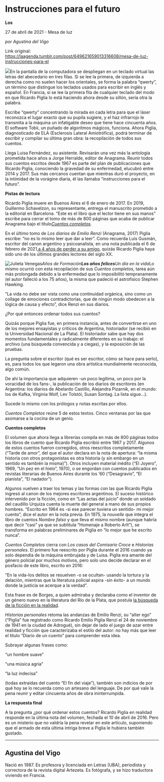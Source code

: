 # Instrucciones para el futuro

**Los**

27 de abril de 2021 - Mesa de luz

_por Agustina del Vigo_

Link original: https://laagenda.tumblr.com/post/649621659013316608/mesa-de-luz-instrucciones-para-el

![](https://64.media.tumblr.com/4ecba48a20a4650bfe47e18ac496480d/8a337c4cdd2573e4-88/s500x750/156e4173722654401adc83036be1b64a60ceb328.jpg)En la pantalla de la computadora se
despliegan en un teclado virtual las letras del abecedario en tres filas. Si se
lee la primera, de izquierda a derecha como no suelen hacer los orientales, se
forma la palabra “qwerty”, un término que distingue los teclados usados para
escribir en inglés y español. En Francia, si se lee la primera fila de
cualquier teclado del modo en que Ricardo Piglia lo está haciendo ahora desde su
sillón, sería otra la palabra. 

Escribe “qwerty” concentrando la mirada
en cada letra para que el láser reconozca el lugar exacto que su pupila
sugiere, y el haz infrarrojo le transmita a la máquina un infatigable deseo que
tiene hace cincuenta años. El software Tobii, un puñado de algoritmos mágicos,
funciona. Ahora Piglia, diagnosticado de ELA (Esclerosis Lateral Amiotrófica),
podrá terminar de escribir y compilar su última gran obra: la recopilación de
todos sus cuentos. 

Llega Luisa Fernández, su asistente.
Revisarán una vez más la antología prometida hace años a Jorge Herralde, editor
de Anagrama. Reunir todos sus cuentos escritos desde 1967 es parte del plan de
publicaciones que Ricardo Piglia, conociendo la gravedad de su enfermedad,
elucubró entre 2014 y 2017. Sus más cercanos cuentan que mientras duró el
proyecto, en la intimidad de la vorágine diaria, él las llamaba “instrucciones
para el futuro”.  

**Pistas
de lectura** 

Ricardo Piglia muere en Buenos Aires el
6 de enero de 2017. En 2019, Guillermo Schavelzon, su representante, entrega el
manuscrito prometido a la editorial en Barcelona. “Este es el libro que el
lector tiene en sus manos” escribe para cerrar el tomo de más de 800 páginas
que acaba de publicar Anagrama bajo el título[*Cuentos completos*](https://www.anagrama-ed.es/libro/narrativas-hispanicas/cuentos-completos/9788433999160/NH_664). 

En el último tomo de *Los diarios de Emilio Renzi* (Anagrama,
2017) Piglia escribe: “no es lo mismo leer que dar a leer”. Como recuerda Luis
Gusmán, escritor del canon argentino y psicoanalista, en una nota publicada el
6 de febrero de 2021,[a 4 años de perder a su
amigo](https://www.infobae.com/cultura/2021/01/06/4-anos-sin-piglia-una-amistad-conversada-y-escrita/), quizás Ricardo Piglia haya sido uno de los últimos grandes
lectores del siglo XX. 

![Julieta Venegas](https://64.media.tumblr.com/93112e68ac749977d6a6a7ba3255c25f/8a337c4cdd2573e4-fb/s250x400/31630a2909071b485cd53c25c804437942cdd4aa.jpg)*Años de Formación**Los años felices**Un día en
la vida*Lo mismo ocurrió con esta recopilación
de sus *Cuentos completos*, tarea aún
más prolongada debido a la enfermedad que lo imposibilitó tempranamente (el
autor falleció a los 75 años), la misma que padeció el astrofísico Stephen
Hawking. 

“La vida no debe ser vista como una
continuidad orgánica, sino como un collage de emociones contradictorias, que de
ningún modo obedecen a la lógica de causa y efecto”, dice Renzi en sus diarios. 

¿Por qué entonces ordenar todos sus
cuentos? 

Quizás porque Piglia fue, en primera
instancia, antes de convertirse en uno de los mejores ensayistas y críticos de
Argentina, historiador (se recibió en la Universidad Nacional de La Plata). El
historiador sabe que hay dos momentos fundamentales y radicalmente diferentes
en su trabajo: el archivo (una búsqueda convencida y a ciegas), y la exposición
de las pruebas. 

La pregunta sobre el escritor (qué es
ser escritor, cómo se hace para serlo), es, para todos los que legaron una obra
artística mundialmente reconocida, algo común. 

De ahí la importancia que adquieren -un
poco legítima, un poco por la voracidad de los fans-, la publicación de los
diarios de escritores (en Argentina: los diarios de Abelardo Castillo,
Alejandra Pizarnik, en el mundo: los de Kafka, Virginia Wolf, Lev Tolstói,
Susan Sontag. La lista sigue…). 

Sucede lo mismo con los prólogos y notas
escritas por ellos. 

*Cuentos
Completos* reúne 5 de estos textos. Cinco ventanas por las que asomarse a
la cocina de un genio. 

**Cuentos
completos**  

El volumen que ahora llega a librerías compila en más de 800 páginas todos los libros de cuento que Ricardo Piglia
escribió entre 1967 y 2017. Algunos de estos cuentos fueron corregidos, otros
reescritos completamente (“Tarde de amor”, del que el autor declara en la nota
de apertura: “la misma historia con otros protagonistas es otra historia (y sin
embargo en un sentido es también la misma)”). Otros incluyen material inédito
(“El Joyero”, 1969, “Un pez en el hielo”, 1970), o se engordan con cuentos
publicados en revistas literarias de Buenos Aires durante los ‘60
(“Desagravio”, “El pianista”, “El nadador”). 

Algunos vuelven a traer los temas y las
formas con las que Ricardo Piglia ingresó al canon de los mejores escritores
argentinos. El suceso histórico intervenido por la ficción, como en “Las  actas del juicio” donde un soldado del
caudillo Urquiza cuenta la muerte del general a mano de sus propios hombres.
“Escrito en 1964 es -si ese parecer tuviera un sentido- mi mejor cuento”, dice
el autor en la nota previa. En 1975, la *nouvelle*
que integra el libro de cuentos *Nombre
falso* y que lleva el mismo nombre (aunque habría que decir “casi” ya que se
subtitula “Homenaje a Roberto Arlt”), se transforma en palabras preliminares de
Piglia en “lo mejor que he escrito nunca”. 

*Cuentos Completos* cierra con *Los casos del Comisario Croce* e *Historias personales*. El primero fue
reescrito por Piglia durante el 2016 cuando ya solo dependía de la máquina
embrujada y de Luisa. Piglia era amante del género policial por muchos motivos,
pero solo uno decide declarar en el posfacio de este libro, escrito en 2016: 

“En la vida-los delitos se resuelven -o
se ocultan- usando la tortura y la delación, mientras que la literatura
policial aspira -sin éxito- a un mundo donde la justicia se acerque a la
verdad”. 

Esta frase es de Borges, a quien
admiraba y declaraba como el inventor de un género nuevo en la literatura del
Río de la Plata, que postula [la búsqueda de la ficción en la realidad](https://www.youtube.com/watch?v=im_kMvZQlv8).   

*Historias
personales* retoma las andanzas de Emilio Renzi, su “alter ego” (“Piglia”
fue registrado como Ricardo Emilio Piglia Renzi el 24 de noviembre de 1941 en
la ciudad de Adrogué), sin dejar de lado el juego de azar entre realidad y ficción
que caracterizaba el estilo del autor: no hay más que leer el título “Diario de
un cuento” para comprender esta idea. 

Subrayar algunas frases como: 

“un hombre suave”

“una música agria”

“la luz indecisa”

(todas extraídas del cuento “El fin del
viaje”), también son indicios de por qué hoy se lo recuerda como un artesano
del lenguaje. De por qué vale la pena reunir y editar cincuenta años de obra
ininterrumpida. 

**La
respuesta final** 

A la pregunta ¿por qué ordenar estos
cuentos? Ricardo Piglia en realidad responde en la última nota del volumen, fechada el 10 de abril de 2016. Pero es un misterio que no valdría la
pena revelar en este artículo, suponiendo que el armado de esta última intriga
breve a Piglia le hubiera también gustado.



---

 Agustina del Vigo
------------------

 Nació en 1987. Es profesora y licenciada en Letras (UBA), periodista y correctora de la revista digital Artezeta. Es fotógrafa, y se hizo traductora viviendo en Francia.


